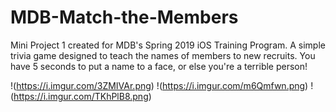 # MDB-Match-the-Members
Mini Project 1 created for MDB's Spring 2019 iOS Training Program. A simple trivia game designed to teach the names of members to new recruits. You have 5 seconds to put a name to a face, or else you're a terrible person!

!(https://i.imgur.com/3ZMIVAr.png)
!(https://i.imgur.com/m6Qmfwn.png)
!(https://i.imgur.com/TKhPlB8.png)
